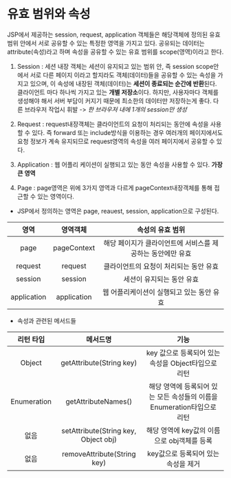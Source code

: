 # 유효 범위와 속성

JSP에서 제공하는 session, request, application 객체들은 해당객체에 정의된 유효범위 안에서 서로 공유할 수 있는 특정한 영역을 가지고 있다. 
공유되는 데이터는 attribute(속성)라고 하며 속성을 공유할 수 있는 유효 범위를 scope(영역)이라고 한다.

1. Session :
세션 내장 객체는 세션이 유지되고 있는 범위 안, 즉 session scope안에서 서로 다른 페이지 이라고 할지라도 객체(데이터)들을 공유할 수 있는 속성을 가지고 있으며,
이 속성에 내장된 객체(데이터)는 **세션이 종료되는 순간에 반환**된다.
클라이언트 마다 하나씩 가지고 있는 **개별 저장소**이다. 하지만, 사용자마다 객체를 생성해야 해서 서버 부담이 커지기 때문에 최소한의 데이터만 저장하는게 좋다.
다른 브라우저 작업시 휘발 -> *한 브라우저 내에 1개의 session만 생성*

2. Request :
request내장객체는 클라이언트의 요청이 처리되는 동안에 속성을 사용할 수 있다.
즉 forward 또는 include방식을 이용하는 경우 여러개의 페이지에서도 요청 정보가 계속 유지되므로 request영역의 속성을 여러 페이지에서 공유할 수 있다.

3. Application :
웹 어플리 케이션이 실행되고 있는 동안 속성을 사용할 수 있다. **가장 큰 영역**

4. Page :
page영역은 위에 3가지 영역과 다르게 pageContext내장객체를 통해 접근할 수 있는 영역이다.

- JSP에서 정의하는 영역은 page, reauest, session, application으로 구성된다. 

|영역|영역객체|속성의 유효 범위|
|:---:|:---:|:---:|
|page|pageContext|해당 페이지가 클라이언트에 서비스를 제공하는 동안에만 유효
|request|request|클라이언트의 요청이 처리되는 동안 유효
|session|session|세션이 유지되는 동안 유효
|application|application|웹 어플리케이션이 실행되고 있는 동안 유효

- 속성과 관련된 메서드들

|리턴 타입|메서드명|기능
|:---:|:---:|:---:|
|Object|getAttribute(String key)|key 값으로 등록되어 있는 속성을 Object타입으로 리턴
|Enumeration|getAttributeNames()|해당 영역에 등록되어 있는 모든 속성들의 이름을 Enumeration타입으로 리턴
|없음|setAttribute(String key, Object obj)|해당 영역에 key값의 이름으로 obj객체를 등록
|없음|removeAttribute(String key)|key값으로 등록되어 있는 속성을 제거
